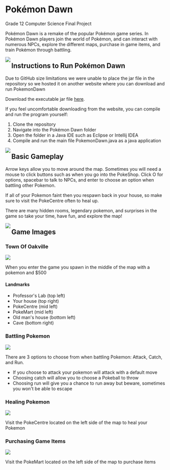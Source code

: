 # Pokémon Dawn
Grade 12 Computer Science Final Project

Pokémon Dawn is a remake of the popular Pokémon game series. In Pokémon Dawn players join the world of Pokémon, and can interact
with numerous NPCs, explore the different maps, purchase in game items, and train Pokémon through battling.

<img align="left" src="https://i.imgur.com/pf6oZxl.png?2"/>

<h2>Instructions to Run Pokémon Dawn</h2>
<p>Due to GitHub size limitations we were unable to place the jar file in the repository so we hosted it on another website where you can download and run PokemonDawn</p>
<p>Download the executable jar file <a href="http://www.mediafire.com/file/ro8ea0xs878jseo/PokemonDawn.jar/file">here</a>.</p>
  
<p>If you feel uncomfortable downloading from the website, you can compile and run the program yourself:</p>
<ol>
<li>Clone the repository</li>
<li>Navigate into the Pokémon Dawn folder</li>
<li>Open the folder in a Java IDE such as Eclipse or Intellij IDEA</li>
<li>Compile and run the main file PokemonDawn.java as a java application</li>
</ol>

<img src="https://i.imgur.com/7hHHDYq.png?2" align="left"/>

<h2>Basic Gameplay</h2>
<p>Arrow keys allow you to move around the map.
Sometimes you will need a mouse to click buttons such as when you go into the PokeShop. Click O for options, spacebar to talk to NPCs, and enter to choose an option when battling other Pokemon.</p>
<p>If all of your Pokemon faint then you respawn back in your house, so make sure to visit the PokeCentre often to heal up.</p>
<p>There are many hidden rooms, legendary pokemon, and surprises in the game so take your time, have fun, and explore the map!</p>

<img src="https://i.imgur.com/Kx7Yx4w.png?3" align="left"/>

<h2><b>Game Images</b></h2>

<h3>Town Of Oakville</h3>
<img src="https://i.imgur.com/YPs7e1C.png?1"/>
<p>When you enter the game you spawn in the middle of the map with a pokemon and $500</p>
<h4>Landmarks</h4>
<ul>
<li>Professor's Lab (top left)</li>
<li>Your house (top right)</li>
<li>PokeCentre (mid left)</li>
<li>PokeMart (mid left)</li>
<li>Old man's house (bottom left)</li>
<li>Cave (bottom right) </li>
</ul>

<h3>Battling Pokemon</h3>
<img src="https://i.imgur.com/lrRnJzU.png?1"/>
<p>There are 3 options to choose from when battling Pokemon: Attack, Catch, and Run.<p>
<ul>
<li>If you choose to attack your pokemon will attack with a default move</li>
<li>Choosing catch will allow you to choose a Pokeball to throw</li>
<li>Choosing run will give you a chance to run away but beware, sometimes you won't be able to escape</li>
</ul>
<h3>Healing Pokemon</h3>
<img src="https://i.imgur.com/BMNaspV.png?1"/>
<p>Visit the PokeCentre located on the left side of the map to heal your Pokemon</p>
<h3>Purchasing Game Items</h3>
<img src="https://i.imgur.com/RQSKEyN.png?1"/>
<p>Visit the PokeMart located on the left side of the map to purchase items</p>
